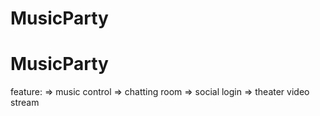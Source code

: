 # MusicParty
# MusicParty

feature:
    => music control
    => chatting room
    => social login
    => theater video stream